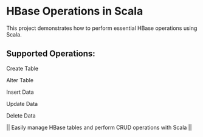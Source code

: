 # HBase Operations in Scala
This project demonstrates how to perform essential HBase operations using Scala.

## Supported Operations:
Create Table

Alter Table

Insert Data

Update Data

Delete Data


|| Easily manage HBase tables and perform CRUD operations with Scala ||
